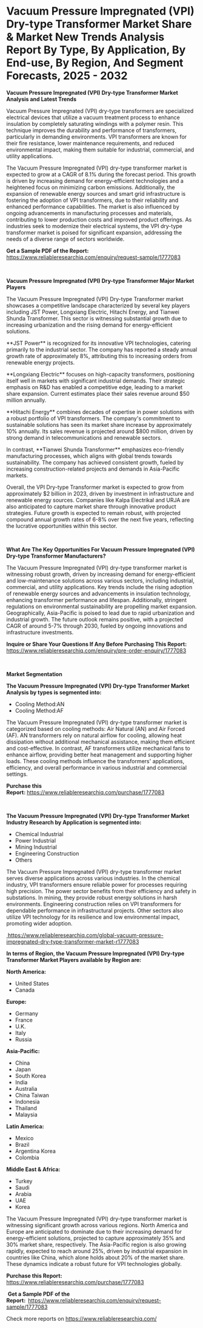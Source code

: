 <p><h1>Vacuum Pressure Impregnated (VPI) Dry-type Transformer Market Share & Market New Trends Analysis Report By Type, By Application, By End-use, By Region, And Segment Forecasts, 2025 - 2032</h1></p><p><strong>Vacuum Pressure Impregnated (VPI) Dry-type Transformer Market Analysis and Latest Trends</strong></p>
<p><p>Vacuum Pressure Impregnated (VPI) dry-type transformers are specialized electrical devices that utilize a vacuum treatment process to enhance insulation by completely saturating windings with a polymer resin. This technique improves the durability and performance of transformers, particularly in demanding environments. VPI transformers are known for their fire resistance, lower maintenance requirements, and reduced environmental impact, making them suitable for industrial, commercial, and utility applications.</p><p>The Vacuum Pressure Impregnated (VPI) dry-type transformer market is expected to grow at a CAGR of 8.1% during the forecast period. This growth is driven by increasing demand for energy-efficient technologies and a heightened focus on minimizing carbon emissions. Additionally, the expansion of renewable energy sources and smart grid infrastructure is fostering the adoption of VPI transformers, due to their reliability and enhanced performance capabilities. The market is also influenced by ongoing advancements in manufacturing processes and materials, contributing to lower production costs and improved product offerings. As industries seek to modernize their electrical systems, the VPI dry-type transformer market is poised for significant expansion, addressing the needs of a diverse range of sectors worldwide.</p></p>
<p><strong>Get a Sample PDF of the Report:&nbsp;</strong> <a href="https://www.reliableresearchiq.com/enquiry/request-sample/1777083?utm_campaign=3276&utm_medium=2&utm_source=Github&utm_content=ia&utm_term=05032025&utm_id=vacuum-pressure-impregnated-vpi-dry-type-transformer">https://www.reliableresearchiq.com/enquiry/request-sample/1777083</a></p>
<p>&nbsp;</p>
<p><strong>Vacuum Pressure Impregnated (VPI) Dry-type Transformer Major Market Players</strong></p>
<p><p>The Vacuum Pressure Impregnated (VPI) Dry-type Transformer market showcases a competitive landscape characterized by several key players including JST Power, Longxiang Electric, Hitachi Energy, and Tianwei Shunda Transformer. This sector is witnessing substantial growth due to increasing urbanization and the rising demand for energy-efficient solutions.</p><p>**JST Power** is recognized for its innovative VPI technologies, catering primarily to the industrial sector. The company has reported a steady annual growth rate of approximately 8%, attributing this to increasing orders from renewable energy projects. </p><p>**Longxiang Electric** focuses on high-capacity transformers, positioning itself well in markets with significant industrial demands. Their strategic emphasis on R&D has enabled a competitive edge, leading to a market share expansion. Current estimates place their sales revenue around $50 million annually.</p><p>**Hitachi Energy** combines decades of expertise in power solutions with a robust portfolio of VPI transformers. The company's commitment to sustainable solutions has seen its market share increase by approximately 10% annually. Its sales revenue is projected around $800 million, driven by strong demand in telecommunications and renewable sectors.</p><p>In contrast, **Tianwei Shunda Transformer** emphasizes eco-friendly manufacturing processes, which aligns with global trends towards sustainability. The company has achieved consistent growth, fueled by increasing construction-related projects and demands in Asia-Pacific markets.</p><p>Overall, the VPI Dry-type Transformer market is expected to grow from approximately $2 billion in 2023, driven by investment in infrastructure and renewable energy sources. Companies like Kalpa Electrikal and URJA are also anticipated to capture market share through innovative product strategies. Future growth is expected to remain robust, with projected compound annual growth rates of 6-8% over the next five years, reflecting the lucrative opportunities within this sector.</p></p>
<p>&nbsp;</p>
<p><strong>What Are The Key Opportunities For Vacuum Pressure Impregnated (VPI) Dry-type Transformer Manufacturers?</strong></p>
<p><p>The Vacuum Pressure Impregnated (VPI) dry-type transformer market is witnessing robust growth, driven by increasing demand for energy-efficient and low-maintenance solutions across various sectors, including industrial, commercial, and utility applications. Key trends include the rising adoption of renewable energy sources and advancements in insulation technology, enhancing transformer performance and lifespan. Additionally, stringent regulations on environmental sustainability are propelling market expansion. Geographically, Asia-Pacific is poised to lead due to rapid urbanization and industrial growth. The future outlook remains positive, with a projected CAGR of around 5-7% through 2030, fueled by ongoing innovations and infrastructure investments.</p></p>
<p><strong>Inquire or Share Your Questions If Any Before Purchasing This Report:</strong> <a href="https://www.reliableresearchiq.com/enquiry/pre-order-enquiry/1777083?utm_campaign=3276&utm_medium=2&utm_source=Github&utm_content=ia&utm_term=05032025&utm_id=vacuum-pressure-impregnated-vpi-dry-type-transformer">https://www.reliableresearchiq.com/enquiry/pre-order-enquiry/1777083</a></p>
<p>&nbsp;</p>
<p><strong>Market Segmentation</strong></p>
<p><strong>The Vacuum Pressure Impregnated (VPI) Dry-type Transformer Market Analysis by types is segmented into:</strong></p>
<p><ul><li>Cooling Method:AN</li><li>Cooling Method:AF</li></ul></p>
<p><p>The Vacuum Pressure Impregnated (VPI) dry-type transformer market is categorized based on cooling methods: Air Natural (AN) and Air Forced (AF). AN transformers rely on natural airflow for cooling, allowing heat dissipation without additional mechanical assistance, making them efficient and cost-effective. In contrast, AF transformers utilize mechanical fans to enhance airflow, providing better heat management and supporting higher loads. These cooling methods influence the transformers' applications, efficiency, and overall performance in various industrial and commercial settings.</p></p>
<p><strong>Purchase this Report:&nbsp;</strong><a href="https://www.reliableresearchiq.com/purchase/1777083?utm_campaign=3276&utm_medium=2&utm_source=Github&utm_content=ia&utm_term=05032025&utm_id=vacuum-pressure-impregnated-vpi-dry-type-transformer">https://www.reliableresearchiq.com/purchase/1777083</a></p>
<p>&nbsp;</p>
<p><strong>The Vacuum Pressure Impregnated (VPI) Dry-type Transformer Market Industry Research by Application is segmented into:</strong></p>
<p><ul><li>Chemical Industrial</li><li>Power Industrial</li><li>Mining Industrial</li><li>Engineering Construction</li><li>Others</li></ul></p>
<p><p>The Vacuum Pressure Impregnated (VPI) dry-type transformer market serves diverse applications across various industries. In the chemical industry, VPI transformers ensure reliable power for processes requiring high precision. The power sector benefits from their efficiency and safety in substations. In mining, they provide robust energy solutions in harsh environments. Engineering construction relies on VPI transformers for dependable performance in infrastructural projects. Other sectors also utilize VPI technology for its resilience and low environmental impact, promoting wider adoption.</p></p>
<p><a href="https://www.reliableresearchiq.com/global-vacuum-pressure-impregnated-dry-type-transformer-market-r1777083?utm_campaign=3276&utm_medium=2&utm_source=Github&utm_content=ia&utm_term=05032025&utm_id=vacuum-pressure-impregnated-vpi-dry-type-transformer">&nbsp;https://www.reliableresearchiq.com/global-vacuum-pressure-impregnated-dry-type-transformer-market-r1777083</a></p>
<p><strong>In terms of Region, the Vacuum Pressure Impregnated (VPI) Dry-type Transformer Market Players available by Region are:</strong></p>
<p>
    <p> <strong> North America: </strong>
        <ul>
            <li>United States</li>
            <li>Canada</li>
        </ul>
        </p> 
    <p> <strong> Europe: </strong>
        <ul>
            <li>Germany</li>
            <li>France</li>
            <li>U.K.</li>
            <li>Italy</li>
            <li>Russia</li>
        </ul>
        </p> 
    <p> <strong> Asia-Pacific: </strong>
        <ul>
            <li>China</li>
            <li>Japan</li>
            <li>South Korea</li>
            <li>India</li>
            <li>Australia</li>
            <li>China Taiwan</li>
            <li>Indonesia</li>
            <li>Thailand</li>
            <li>Malaysia</li>
        </ul>
        </p> 
    <p> <strong> Latin America: </strong>
        <ul>
            <li>Mexico</li>
            <li>Brazil</li>
            <li>Argentina Korea</li>
            <li>Colombia</li>
        </ul>
        </p> 
    <p> <strong> Middle East & Africa: </strong>
        <ul>
            <li>Turkey</li>
            <li>Saudi</li>
            <li>Arabia</li>
            <li>UAE</li>
            <li>Korea</li>
        </ul>
    </p>
    </p>
<p><p>The Vacuum Pressure Impregnated (VPI) dry-type transformer market is witnessing significant growth across various regions. North America and Europe are anticipated to dominate due to their increasing demand for energy-efficient solutions, projected to capture approximately 35% and 30% market share, respectively. The Asia-Pacific region is also growing rapidly, expected to reach around 25%, driven by industrial expansion in countries like China, which alone holds about 20% of the market share. These dynamics indicate a robust future for VPI technologies globally.</p></p>
<p><strong>Purchase this Report: </strong><a href="https://www.reliableresearchiq.com/purchase/1777083?utm_campaign=3276&utm_medium=2&utm_source=Github&utm_content=ia&utm_term=05032025&utm_id=vacuum-pressure-impregnated-vpi-dry-type-transformer">https://www.reliableresearchiq.com/purchase/1777083</a></p>
<p>&nbsp;<strong>Get a Sample PDF of the Report:&nbsp;&nbsp;</strong><a href="https://www.reliableresearchiq.com/enquiry/request-sample/1777083?utm_campaign=3276&utm_medium=2&utm_source=Github&utm_content=ia&utm_term=05032025&utm_id=vacuum-pressure-impregnated-vpi-dry-type-transformer">https://www.reliableresearchiq.com/enquiry/request-sample/1777083</a></p>
<p><strong></strong></p>
<p>Check more reports on <a href="https://www.reliableresearchiq.com/?utm_campaign=3276&utm_medium=2&utm_source=Github&utm_content=ia&utm_term=05032025&utm_id=vacuum-pressure-impregnated-vpi-dry-type-transformer">https://www.reliableresearchiq.com/</a></p>